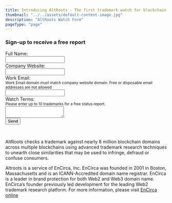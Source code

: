 ```yaml
---
title: Introducing AltRoots - The first trademark watch for blockchain domains
thumbnail: "../../assets/default-content-image.jpg"
description: "AltRoots Watch Form"
pageType: "page"
---
```


<h3>Sign-up to receive a free report</h3>
<form action="/thank-you/" data-netlify-recaptcha="true" class="enc-form" name="watch-form" id="watch-form" method="POST" data-netlify="true" netlify>
  <div>
    <label>Full Name:<br /><input type="text" name="name" required="true" /></label>
  </div>
  <div>
    <label>Company Website:<br /><input type="text" name="company-website" /></label>
  </div>
  <div>
    <label>Work Email:<br />
    <small>Work Email domain must match company website domain.  Free or disposable email addresses are not allowed</small><br />
    <input type="email" name="email" required="true" /></label>
  </div>
  <div>
    <label>Watch Terms:<br />
    <small>Please enter up to 10 trademarks for a free status report.</small><br />
    <textarea name="watch-terms" required="true" ></textarea></label>
  </div>
  <div>
    <div data-netlify-recaptcha="true"></div>
    <button type="submit">Send</button>
  </div>
</form>
<p>&nbsp;</p>
<p>AltRoots checks a trademark against nearly 8 million blockchain domains across multiple blockchains using advanced trademark research techniques to unearth close similarities that may be used to infringe, defraud or confuse consumers.</p>
<p>Altroots is a service of EnCirca, Inc.  EnCirca was founded in 2001 in Boston, Massachusetts and is an ICANN-Accredited domain name registrar.  EnCirca is a leader in brand protection for both Web2 and Web3 domain name.  EnCirca’s founder previously led development for the leading Web2 trademark research platform.  For more information, please visit <a href="https://www.encirca.com" target="_blank">EnCirca online</a></p>